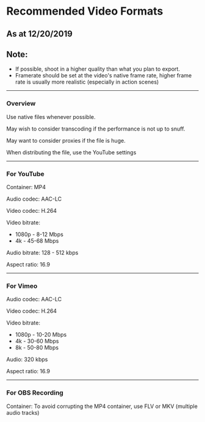 # Recommended Video Formats
## As at 12/20/2019
## Note:
- If possible, shoot in a higher quality than what you plan to export.
- Framerate should be set at the video's native frame rate, higher frame rate is usually more realistic (especially in action scenes)

---

### Overview
Use native files whenever possible.

May wish to consider transcoding if the performance is not up to snuff. 

May want to consider proxies if the file is huge.

When distributing the file, use the YouTube settings

---

### For YouTube
Container: MP4

Audio codec: AAC-LC

Video codec: H.264

Video bitrate:
- 1080p - 8-12 Mbps
- 4k - 45-68 Mbps

Audio bitrate: 128 - 512 kbps

Aspect ratio: 16.9

---

### For Vimeo
Audio codec: AAC-LC

Video codec: H.264

Video bitrate:
- 1080p - 10-20 Mbps
- 4k - 30-60 Mbps
- 8k - 50-80 Mbps

Audio: 320 kbps

Aspect ratio: 16.9

---

### For OBS Recording
Container: To avoid corrupting the MP4 container, use FLV or MKV (multiple audio tracks)
